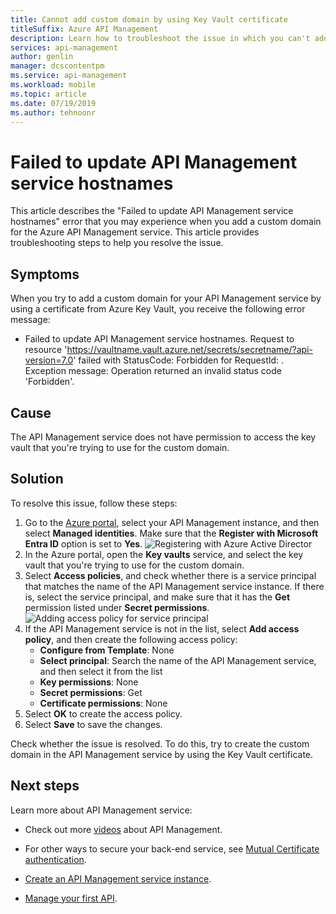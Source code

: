 ```yaml
---
title: Cannot add custom domain by using Key Vault certificate
titleSuffix: Azure API Management
description: Learn how to troubleshoot the issue in which you can't add a custom domain in Azure API Management by using a key vault certificate.
services: api-management
author: genlin
manager: dcscontentpm
ms.service: api-management
ms.workload: mobile
ms.topic: article
ms.date: 07/19/2019
ms.author: tehnoonr
---
```


# Failed to update API Management service hostnames

This article describes the "Failed to update API Management service hostnames" error that you may experience when you add a custom domain for the Azure API Management service. This article provides troubleshooting steps to help you resolve the issue.

## Symptoms

When you try to add a custom domain for your API Management service by using a certificate from Azure Key Vault, you receive the following error message:

- Failed to update API Management service hostnames. Request to resource 'https://vaultname.vault.azure.net/secrets/secretname/?api-version=7.0' failed with StatusCode: Forbidden for RequestId: . Exception message: Operation returned an invalid status code 'Forbidden'.

## Cause

The API Management service does not have permission to access the key vault that you're trying to use for the custom domain.

## Solution

To resolve this issue, follow these steps:

1. Go to the [Azure portal](https://portal.azure.com), select your API Management instance, and then select **Managed identities**. Make sure that the **Register with Microsoft Entra ID** option is set to **Yes**. 
    ![Registering with Azure Active Director](./media/api-management-troubleshoot-cannot-add-custom-domain/register-with-aad.png)
1. In the Azure portal, open the **Key vaults** service, and select the key vault that you're trying to use for the custom domain.
1. Select **Access policies**, and check whether there is a service principal that matches the name of the API Management service instance. If there is, select the service principal, and make sure that it has the **Get** permission listed under **Secret permissions**.  
    ![Adding access policy for service principal](./media/api-management-troubleshoot-cannot-add-custom-domain/access-policy.png)
1. If the API Management service is not in the list, select **Add access policy**, and then create the following access policy:
    - **Configure from Template**: None
    - **Select principal**: Search the name of the API Management service, and then select it from the list
    - **Key permissions**: None
    - **Secret permissions**: Get
    - **Certificate permissions**: None
1. Select **OK** to create the access policy.
1. Select **Save** to save the changes.

Check whether the issue is resolved. To do this, try to create the custom domain in the API Management service by using the Key Vault certificate.

## Next steps
Learn more about API Management service:

- Check out more [videos](https://azure.microsoft.com/documentation/videos/index/?services=api-management) about API Management.
* For other ways to secure your back-end service, see [Mutual Certificate authentication](api-management-howto-mutual-certificates.md).

* [Create an API Management service instance](get-started-create-service-instance.md).
* [Manage your first API](import-and-publish.md).
